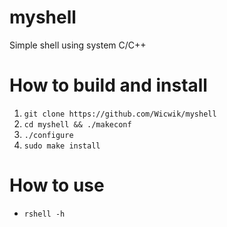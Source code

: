 # myshell
Simple shell using system C/C++

# How to build and install
1. `git clone https://github.com/Wicwik/myshell`
2. `cd myshell && ./makeconf`
3. `./configure`
4. `sudo make install`

# How to use
- `rshell -h`